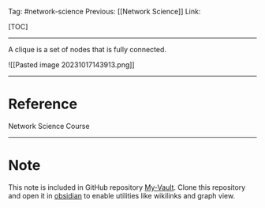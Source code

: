 Tag: #network-science 
Previous: [[Network Science]]
Link: 

[TOC]

---

A clique is a set of nodes that is fully connected.

![[Pasted image 20231017143913.png]]

---

# Reference

Network Science Course

---

# Note

This note is included in GitHub repository [My-Vault](https://github.com/LittleD3092/My-Vault.git). Clone this repository and open it in [obsidian](https://obsidian.md/) to enable utilities like wikilinks and graph view.